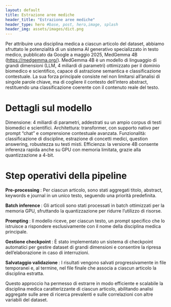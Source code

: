 ```yaml
---
layout: default
title: Estrazione aree mediche
header_title: "Estrazione aree mediche"
header_type: hero #base, post, hero,image, splash
header_img: assets/images/dict.png
---
```


Per attribuire una disciplina medica a ciascun articolo del dataset, abbiamo sfruttato le potenzialità di un sistema AI generativo specializzato in testo medico, pubblicato da Google a maggio 2025, MedGemma 4B (<a href="https://medgemma.org/" style="color:#222; text-decoration:underline;">https://medgemma.org/</a>). MedGemma 4B è un modello di linguaggio di grandi dimensioni (LLM, 4 miliardi di parametri) ottimizzato per il dominio biomedico e scientifico, capace di astrazione semantica e classificazione contestuale. La sua forza principale consiste nel non limitarsi all’analisi di singole parole chiave, ma di cogliere il contesto dell’intero abstract, restituendo una classificazione coerente con il contenuto reale del testo.

# Dettagli sul modello
Dimensione: 4 miliardi di parametri, addestrati su un ampio corpus di testi biomedici e scientifici.
Architettura: transformer, con supporto nativo per prompt “chat” e comprensione contestuale avanzata.
Funzionalità: classificazione di discipline, estrazione di concetti medici, question answering, robustezza su testi misti.
Efficienza: la versione 4B consente inferenza rapida anche su GPU con memoria limitata, grazie alla quantizzazione a 4-bit.

# Step operativi della pipeline

<strong> Pre-processing </strong>:
Per ciascun articolo, sono stati aggregati titolo, abstract, keywords e journal in un unico testo, seguendo una priorità predefinita.

<strong> Batch inference </strong>:
Gli articoli sono stati processati in batch ottimizzati per la memoria GPU, sfruttando la quantizzazione per ridurre l’utilizzo di risorse.

<strong> Prompting </strong>:
Il modello riceve, per ciascun testo, un prompt specifico che lo istruisce a rispondere esclusivamente con il nome della disciplina medica principale.

<strong> Gestione checkpoint </strong>:
È stato implementato un sistema di checkpoint automatici per gestire dataset di grandi dimensioni e consentire la ripresa dell’elaborazione in caso di interruzioni.

<strong> Salvataggio validazione </strong>:
I risultati vengono salvati progressivamente in file temporanei e, al termine, nel file finale che associa a ciascun articolo la disciplina estratta. 

Questo approccio ha permesso di estrarre in modo efficiente e scalabile la disciplina medica caratterizzante di ciascun articolo, abilitando analisi aggregate sulle aree di ricerca prevalenti e sulle correlazioni con altre variabili del dataset.
